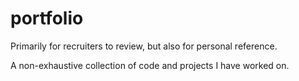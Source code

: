 # portfolio
Primarily for recruiters to review, but also for personal reference.

A non-exhaustive collection of code and projects I have worked on.
